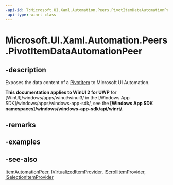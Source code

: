 ```yaml
---
-api-id: T:Microsoft.UI.Xaml.Automation.Peers.PivotItemDataAutomationPeer
-api-type: winrt class
---
```


<!-- Class syntax.
public class PivotItemDataAutomationPeer : Windows.UI.Xaml.Automation.Peers.ItemAutomationPeer, Windows.UI.Xaml.Automation.Peers.IPivotItemDataAutomationPeer, Windows.UI.Xaml.Automation.Provider.IScrollItemProvider, Windows.UI.Xaml.Automation.Provider.ISelectionItemProvider, Windows.UI.Xaml.Automation.Provider.IVirtualizedItemProvider
-->

# Microsoft.UI.Xaml.Automation.Peers.PivotItemDataAutomationPeer

## -description
Exposes the data content of a [PivotItem](../microsoft.ui.xaml.controls/pivotitem.md) to Microsoft UI Automation.

**This documentation applies to WinUI 2 for UWP** for [WinUI]/windows/apps/winui/winui3/ in the [Windows App SDK]/windows/apps/windows-app-sdk/, see the **[Windows App SDK namespaces]/windows/windows-app-sdk/api/winrt/**.

## -remarks

## -examples

## -see-also
[ItemAutomationPeer](itemautomationpeer.md), [IVirtualizedItemProvider](../microsoft.ui.xaml.automation.provider/ivirtualizeditemprovider.md), [IScrollItemProvider](../microsoft.ui.xaml.automation.provider/iscrollitemprovider.md), [ISelectionItemProvider](../microsoft.ui.xaml.automation.provider/iselectionitemprovider.md)
